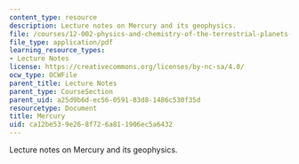 ```yaml
---
content_type: resource
description: Lecture notes on Mercury and its geophysics.
file: /courses/12-002-physics-and-chemistry-of-the-terrestrial-planets-fall-2008/ca12be539e268f726a811906ec5a6432_MIT12_002f08_lec32.pdf
file_type: application/pdf
learning_resource_types:
- Lecture Notes
license: https://creativecommons.org/licenses/by-nc-sa/4.0/
ocw_type: OCWFile
parent_title: Lecture Notes
parent_type: CourseSection
parent_uid: a25d9b6d-ec56-0591-83d8-1486c530f35d
resourcetype: Document
title: Mercury
uid: ca12be53-9e26-8f72-6a81-1906ec5a6432
---
```

Lecture notes on Mercury and its geophysics.